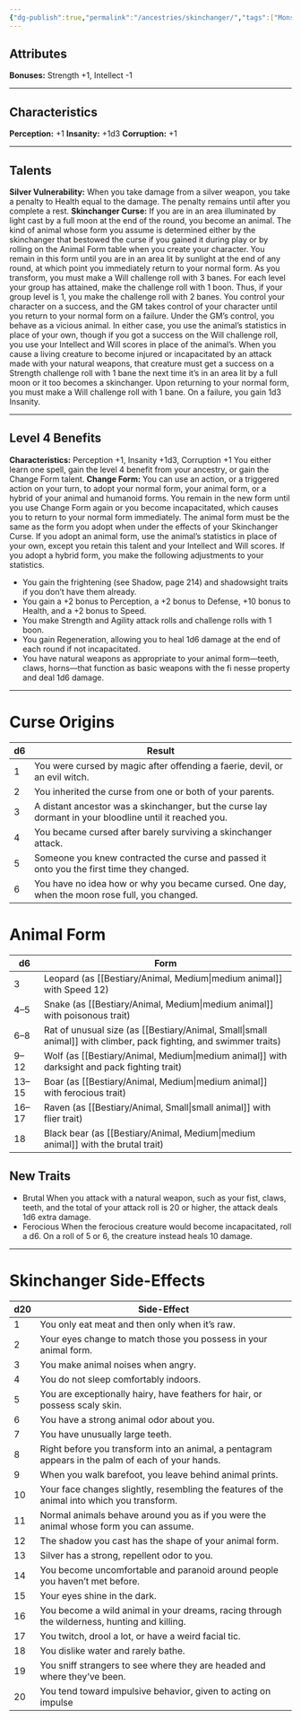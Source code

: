 ```yaml
---
{"dg-publish":true,"permalink":"/ancestries/skinchanger/","tags":["Monstrous","Template"]}
---
```


## Attributes
**Bonuses:** Strength +1, Intellect -1
- - -
## Characteristics
**Perception:** +1
**Insanity:** +1d3
**Corruption:** +1
- - -
## Talents
**Silver Vulnerability:** When you take damage from a silver weapon, you take a penalty to Health equal to the damage. The penalty remains until after you complete a rest.
**Skinchanger Curse:** If you are in an area illuminated by light cast by a full moon at the end of the round, you become an animal. The kind of animal whose form you assume is determined either by the skinchanger that bestowed the curse if you gained it during play or by rolling on the Animal Form table when you create your character. You remain in this form until you are in an area lit by sunlight at the end of any round, at which point you immediately return to your normal form.
As you transform, you must make a Will challenge roll with 3 banes. For each level your group has attained, make the challenge roll with 1 boon.
Thus, if your group level is 1, you make the challenge roll with 2 banes. You control your character on a success, and the GM takes control of your character until you return to your normal form on a failure.
Under the GM’s control, you behave as a vicious animal. In either case, you use the animal’s statistics in place of your own, though if you got a success on the Will challenge roll, you use your Intellect and Will scores in place of the animal’s.
When you cause a living creature to become injured or incapacitated by an attack made with your natural weapons, that creature must get a success on a Strength challenge roll with 1 bane the next time it’s in an area lit by a full moon or it too becomes a skinchanger.
Upon returning to your normal form, you must make a Will challenge roll with 1 bane. On a failure, you gain 1d3 Insanity.
- - - 
## Level 4 Benefits
**Characteristics:** Perception +1, Insanity +1d3, Corruption +1
You either learn one spell, gain the level 4 benefit from your ancestry, or gain the Change Form talent.
**Change Form:** You can use an action, or a triggered action on your turn, to adopt your normal form, your animal form, or a hybrid of your animal and humanoid forms. You remain in the new form until you use Change Form again or you become incapacitated, which causes you to return to your normal form immediately. The animal form must be the same as the form you adopt when under the effects of your Skinchanger Curse. If you adopt an animal form, use the animal’s statistics in place of your own, except you retain this talent and your Intellect and Will scores. If you adopt a hybrid form, you make the following adjustments to your statistics.
- You gain the frightening (see Shadow, page 214) and shadowsight traits if you don’t have them already.
- You gain a +2 bonus to Perception, a +2 bonus to Defense, +10 bonus to Health, and a +2 bonus to Speed.
- You make Strength and Agility attack rolls and challenge rolls with 1 boon.
- You gain Regeneration, allowing you to heal 1d6 damage at the end of each round if not incapacitated.
- You have natural weapons as appropriate to your animal form—teeth, claws, horns—that function as basic weapons with the fi nesse property and deal 1d6 damage.
- - -
# Curse Origins

| d6  | Result                                                                                                  |
| --- | ------------------------------------------------------------------------------------------------------- |
| 1   | You were cursed by magic after offending a faerie, devil, or an evil witch.                             |
| 2   | You inherited the curse from one or both of your parents.                                               |
| 3   | A distant ancestor was a skinchanger, but the curse lay dormant in your bloodline until it reached you. |
| 4   | You became cursed after barely surviving a skinchanger attack.                                          |
| 5   | Someone you knew contracted the curse and passed it onto you the first time they changed.               |
| 6   | You have no idea how or why you became cursed. One day, when the moon rose full, you changed.           |
# Animal Form

| d6    | Form                                                                                                     |
| ----- | -------------------------------------------------------------------------------------------------------- |
| 3     | Leopard (as [[Bestiary/Animal, Medium\|medium animal]] with Speed 12)                                             |
| 4–5   | Snake (as [[Bestiary/Animal, Medium\|medium animal]] with poisonous trait)                                        |
| 6–8   | Rat of unusual size (as [[Bestiary/Animal, Small\|small animal]] with climber, pack fighting, and swimmer traits) |
| 9–12  | Wolf (as [[Bestiary/Animal, Medium\|medium animal]] with darksight and pack fighting trait)                       |
| 13–15 | Boar (as [[Bestiary/Animal, Medium\|medium animal]] with ferocious trait)                                         |
| 16–17 | Raven (as [[Bestiary/Animal, Small\|small animal]] with flier trait)                                              |
| 18    | Black bear (as [[Bestiary/Animal, Medium\|medium animal]] with the brutal trait)                                  |
## New Traits
- Brutal When you attack with a natural weapon, such as your fist, claws, teeth, and the total of your attack roll is 20 or higher, the attack deals 1d6 extra damage.
- Ferocious When the ferocious creature would become incapacitated, roll a d6. On a roll of 5 or 6, the creature instead heals 10 damage.
- - -
# Skinchanger Side-Effects

| d20 | Side-Effect                                                                                       |
| --- | ------------------------------------------------------------------------------------------------- |
| 1   | You only eat meat and then only when it’s raw.                                                    |
| 2   | Your eyes change to match those you possess in your animal form.                                  |
| 3   | You make animal noises when angry.                                                                |
| 4   | You do not sleep comfortably indoors.                                                             |
| 5   | You are exceptionally hairy, have feathers for hair, or possess scaly skin.                       |
| 6   | You have a strong animal odor about you.                                                          |
| 7   | You have unusually large teeth.                                                                   |
| 8   | Right before you transform into an animal, a pentagram appears in the palm of each of your hands. |
| 9   | When you walk barefoot, you leave behind animal prints.                                           |
| 10  | Your face changes slightly, resembling the features of the animal into which you transform.       |
| 11  | Normal animals behave around you as if you were the animal whose form you can assume.             |
| 12  | The shadow you cast has the shape of your animal form.                                            |
| 13  | Silver has a strong, repellent odor to you.                                                       |
| 14  | You become uncomfortable and paranoid around people you haven’t met before.                       |
| 15  | Your eyes shine in the dark.                                                                      |
| 16  | You become a wild animal in your dreams, racing through the wilderness, hunting and killing.      |
| 17  | You twitch, drool a lot, or have a weird facial tic.                                              |
| 18  | You dislike water and rarely bathe.                                                               |
| 19  | You sniff strangers to see where they are headed and where they’ve been.                          |
| 20  | You tend toward impulsive behavior, given to acting on impulse                                    |